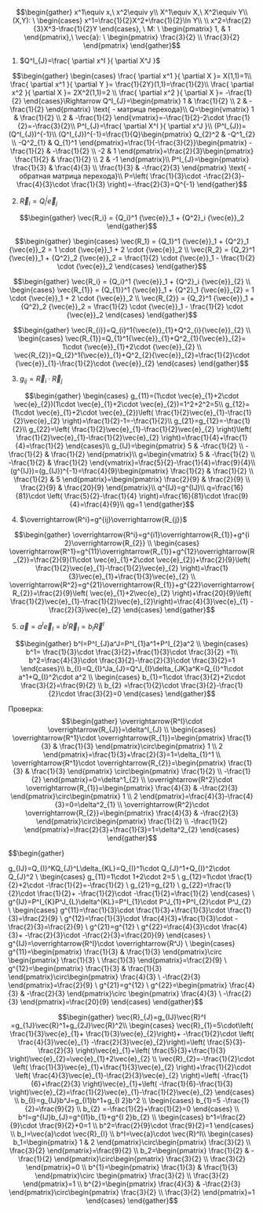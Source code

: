 $$\begin{gather}
x^1\equiv x,\ x^2\equiv y\\
X^1\equiv X,\ X^2\equiv Y\\
(X,Y): \ \begin{cases}
x^1=\frac{1}{2}X^2+\frac{1}{2}\ln Y\\  \\
x^2=\frac{2}{3}X^3-\frac{1}{2}Y
\end{cases}, \ M: \ \begin{pmatrix}
1, & 1
\end{pmatrix},\  \vec{a}: \ \begin{pmatrix}
\frac{3}{2} \\
\frac{3}{2}
\end{pmatrix}
\end{gather}$$

1) $Q^I_{J}=\frac{ \partial x^I }{ \partial X^J }$

$$\begin{gather}
\begin{cases}
\frac{ \partial x^1 }{ \partial X }= X(1,1)=1\\
\frac{ \partial x^1 }{ \partial Y }= \frac{1}{2Y}(1,1)=\frac{1}{2}\\
\frac{ \partial x^2 }{ \partial X }= 2X^2(1,1)=2 \\
\frac{ \partial x^2 }{ \partial X }= -\frac{1}{2}
\end{cases}\Rightarrow Q^I_{J}=\begin{pmatrix}
1 & \frac{1}{2} \\
2 & -\frac{1}{2}
\end{pmatrix} \text{ - матрица перехода}\\
Q=\begin{vmatrix}
1 & \frac{1}{2} \\
2 & -\frac{1}{2}
\end{vmatrix}=-\frac{1}{2}-2\cdot \frac{1}{2}=-\frac{3}{2}\\
P^I_{J}=\frac{ \partial X^I }{ \partial x^J }\\
(P^I_{J})=(Q^I_{J})^{-1}\\
(Q^I_{J})^{-1}=\frac{1}{Q}\begin{pmatrix}
Q_{2}^2 & -Q^1_{2} \\
-Q^2_{1} & Q_{1}^1
\end{pmatrix}=\frac{1}{-\frac{3}{2}}\begin{pmatrix}
-\frac{1}{2} & -\frac{1}{2} \\
-2 & 1
\end{pmatrix}=\frac{2}{3}\begin{pmatrix}
\frac{1}{2} & \frac{1}{2} \\
2 & -1
\end{pmatrix}\\
P^I_{J}=\begin{pmatrix}
\frac{1}{3} & \frac{4}{3} \\
\frac{1}{3} & -\frac{2}{3}
\end{pmatrix} \text{ - обратная матрица перехода}\\
P=\left( \frac{1}{3}\cdot -\frac{2}{3}-\frac{4}{3}\cdot \frac{1}{3} \right)=-\frac{2}{3}=Q^{-1}
\end{gather}$$

2) $\vec{R}_i = Q^j_i \vec{e}_j$

$$\begin{gather}
\vec{R_i} = {Q_i}^1 {\vec{e}}_1 + {Q^2}_i {\vec{e}}_2 
\end{gather}$$

$$\begin{gather}
\begin{cases}
\vec{R_1} = {Q_1}^1 {\vec{e}}_1 + {Q^2}_1 {\vec{e}}_2 = 1 \cdot {\vec{e}}_1 + 2 \cdot {\vec{e}}_2 \\
\vec{R_2} = {Q_2}^1 {\vec{e}}_1 + {Q^2}_2 {\vec{e}}_2 = \frac{1}{2} \cdot {\vec{e}}_1 - \frac{1}{2} \cdot {\vec{e}}_2
\end{cases}
\end{gather}$$

$$\begin{gather}
\vec{R_i} = {Q_i}^1 {\vec{e}}_1 + {Q^2}_i {\vec{e}}_{2} \\
\begin{cases}
\vec{R_{1}} = {Q_{1}}^1 {\vec{e}}_1 + {Q^2}_1 {\vec{e}}_{2} = 1 \cdot {\vec{e}}_1 + 2 \cdot {\vec{e}}_2 \\
\vec{R_{2}} = {Q_2}^1 {\vec{e}}_1 + {Q^2}_2 {\vec{e}}_2 = \frac{1}{2} \cdot {\vec{e}}_1 - \frac{1}{2} \cdot {\vec{e}}_2
\end{cases}
\end{gather}$$

$$\begin{gather}
\vec{R_{i}}=Q_{i}^1{\vec{e}}_{1}+Q^2_{i}{\vec{e}}_{2} \\
\begin{cases}
\vec{R_{1}}=Q_{1}^1{\vec{e}}_{1}+Q^2_{1}{\vec{e}}_{2}= 1\cdot {\vec{e}}_{1}+2\cdot {\vec{e}}_{2} \\
\vec{R_{2}}=Q_{2}^1{\vec{e}}_{1}+Q^2_{2}{\vec{e}}_{2}=\frac{1}{2}\cdot {\vec{e}}_{1}-\frac{1}{2}\cdot {\vec{e}}_{2}
\end{cases}
\end{gather}$$

3) $g_{ij} = \vec{R}_i \cdot \vec{R}_j$

$$\begin{gather}
\begin{cases}
g_{11}=(1\cdot \vec{e}_{1}+2\cdot \vec{e}_{2})(1\cdot \vec{e}_{1}+2\cdot \vec{e}_{2})=1^2+2^2=5\\
g_{12}=(1\cdot \vec{e}_{1}+2\cdot \vec{e}_{2})\left( \frac{1}{2}\vec{e}_{1}-\frac{1}{2}\vec{e}_{2} \right)=\frac{1}{2}-1=-\frac{1}{2}\\
g_{21}=g_{12}=-\frac{1}{2}\\
g_{22}=\left( \frac{1}{2}\vec{e}_{1}-\frac{1}{2}\vec{e}_{2} \right)\left( \frac{1}{2}\vec{e}_{1}-\frac{1}{2}\vec{e}_{2} \right)=\frac{1}{4}+\frac{1}{4}=\frac{1}{2}
\end{cases}\\
g_{IJ}=\begin{pmatrix}
5 & -\frac{1}{2} \\
-\frac{1}{2} & \frac{1}{2}
\end{pmatrix}\\
g=\begin{vmatrix}
5 & -\frac{1}{2} \\
-\frac{1}{2} & \frac{1}{2}
\end{vmatrix}=\frac{5}{2}-\frac{1}{4}=\frac{9}{4}\\
(g^{IJ})=(g_{IJ})^{-1}=\frac{4}{9}\begin{pmatrix}
\frac{1}{2} & \frac{1}{2} \\
\frac{1}{2} & 5
\end{pmatrix}=\begin{pmatrix}
\frac{2}{9} & \frac{2}{9} \\
\frac{2}{9} & \frac{20}{9}
\end{pmatrix}\\
q^{IJ}=g^{IJ}\\
q=\frac{16}{81}\cdot \left( \frac{5}{2}-\frac{1}{4} \right)=\frac{16}{81}\cdot \frac{9}{4}=\frac{4}{9}\\
qg=1
\end{gather}$$

4) $\overrightarrow{R^i}=g^{ij}\overrightarrow{R_{j}}$

$$\begin{gather}
\overrightarrow{R^i}=g^{i1}\overrightarrow{R_{1}}+g^{i 2}\overrightarrow{R_{2}} \\
\begin{cases}
\overrightarrow{R^1}=g^{11}\overrightarrow{R_{1}}+g^{12}\overrightarrow{R_{2}}=\frac{2}{9}(1\cdot \vec{e}_{1}+2\cdot \vec{e}_{2})+\frac{2}{9}\left( \frac{1}{2}\vec{e}_{1}-\frac{1}{2}\vec{e}_{2} \right)=\frac{1}{3}\vec{e}_{1}+\frac{1}{3}\vec{e}_{2} \\
\overrightarrow{R^2}=g^{21}\overrightarrow{R_{1}}+g^{22}\overrightarrow{R_{2}}=\frac{2}{9}\left( \vec{e}_{1}+2\vec{e}_{2} \right)+\frac{20}{9}\left( \frac{1}{2}\vec{e}_{1}-\frac{1}{2}\vec{e}_{2}\right)=\frac{4}{3}\vec{e}_{1} -\frac{2}{3}\vec{e}_{2}
\end{cases}
\end{gather}$$

5) $\vec{a}=a^I\vec{e}_{I}=b^I\vec{R}_{I}=b_{I}\vec{R}^I$

$$\begin{gather}
b^I=P^I_{J}a^J=P^I_{1}a^1+P^I_{2}a^2 \\
\begin{cases}
b^1= \frac{1}{3}\cdot \frac{3}{2}+\frac{1}{3}\cdot \frac{3}{2} =1\\
b^2=\frac{4}{3}\cdot \frac{3}{2}-\frac{2}{3}\cdot \frac{3}{2}=1 
\end{cases}\\
b_{I}=Q_{I}^Ja_{J}=Q^J_{I}\delta_{JK}a^K=Q_{I}^1\cdot a^1+Q_{I}^2\cdot a^2 \\
\begin{cases}
b_{1}=1\cdot \frac{3}{2}+2\cdot \frac{3}{2}=\frac{9}{2} \\
b_{2} =\frac{1}{2}\cdot \frac{3}{2}-\frac{1}{2}\cdot \frac{3}{2}=0
\end{cases}
\end{gather}$$

Проверка:
$$\begin{gather}
\overrightarrow{R^I}\cdot \overrightarrow{R_{J}}=\delta^I_{J} \\
\begin{cases}
\overrightarrow{R^1}\cdot \overrightarrow{R_{1}}=\begin{pmatrix}
\frac{1}{3} & \frac{1}{3}
\end{pmatrix}\circ\begin{pmatrix}
1 \\
2 
\end{pmatrix}=\frac{1}{3}+\frac{2}{3}=1=\delta_{1}^1 \\
\overrightarrow{R^1}\cdot \overrightarrow{R_{2}}=\begin{pmatrix}
\frac{1}{3} & \frac{1}{3} 
\end{pmatrix} \circ\begin{pmatrix}
\frac{1}{2} \\
-\frac{1}{2}
\end{pmatrix}=0=\delta^1_{2} \\
\overrightarrow{R^2}\cdot \overrightarrow{R_{1}}=\begin{pmatrix}
\frac{4}{3} & -\frac{2}{3}
\end{pmatrix}\circ\begin{pmatrix}
1 \\
2
\end{pmatrix}=\frac{4}{3}-\frac{4}{3}=0=\delta^2_{1} \\
\overrightarrow{R^2}\cdot \overrightarrow{R_{2}}=\begin{pmatrix}
\frac{4}{3} & -\frac{2}{3}
\end{pmatrix}\circ\begin{pmatrix}
\frac{1}{2} \\
-\frac{1}{2}
\end{pmatrix}=\frac{2}{3}+\frac{1}{3}=1=\delta^2_{2}
\end{cases} 
\end{gather}$$
	
$$\begin{gather}

g_{IJ}=Q_{I}^KQ_{J}^L\delta_{KL}=Q_{I}^1\cdot Q_{J}^1+Q_{I}^2\cdot Q_{J}^2 \\
\begin{cases}
g_{11}=1\cdot 1+2\cdot 2=5 \\
g_{12}=1\cdot \frac{1}{2}+2\cdot -\frac{1}{2}=-\frac{1}{2}  \\
g_{21}=g_{21} \\
g_{22}=\frac{1}{2}\cdot \frac{1}{2}+ -\frac{1}{2}\cdot -\frac{1}{2}=\frac{1}{2}
\end{cases} \\
g^{IJ}=P^I_{K}P^J_{L}\delta^{KL}=P^I_{1}\cdot P^J_{1}+P^I_{2}\cdot P^J_{2} \\
\begin{cases}
g^{11}=\frac{1}{3}\cdot \frac{1}{3}+\frac{1}{3}\cdot \frac{1}{3}=\frac{2}{9} \\
g^{12}=\frac{1}{3}\cdot \frac{4}{3}+\frac{1}{3}\cdot -\frac{2}{3}=\frac{2}{9} \\
g^{21}=g^{12} \\
g^{22}=\frac{4}{3}\cdot \frac{4}{3}+ -\frac{2}{3}\cdot -\frac{2}{3}=\frac{20}{9}
\end{cases} \\
g^{IJ}=\overrightarrow{R^I}\cdot \overrightarrow{R^J} \\
\begin{cases}
g^{11}=\begin{pmatrix}
\frac{1}{3} & \frac{1}{3}
\end{pmatrix}\circ \begin{pmatrix}
\frac{1}{3} \\
\frac{1}{3}
\end{pmatrix}=\frac{2}{9} \\
g^{12}=\begin{pmatrix}
\frac{1}{3} & \frac{1}{3}
\end{pmatrix}\circ\begin{pmatrix}
\frac{4}{3} \\
-\frac{2}{3}
\end{pmatrix}=\frac{2}{9} \\
g^{21}=g^{12} \\
g^{22}=\begin{pmatrix}
\frac{4}{3} & -\frac{2}{3}
\end{pmatrix}\circ \begin{pmatrix}
\frac{4}{3} \\
-\frac{2}{3}
\end{pmatrix}=\frac{20}{9}
\end{cases}
\end{gather}$$

$$\begin{gather}
\vec{R}_{J}=g_{IJ}\vec{R}^I =g_{1J}\vec{R}^1+g_{2J}\vec{R}^2\\
\begin{cases}
\vec{R}_{1}=5\cdot\left( \frac{1}{3}\vec{e}_{1}+ \frac{1}{3}\vec{e}_{2}\right)+ -\frac{1}{2}\cdot \left( \frac{4}{3}\vec{e}_{1} -\frac{2}{3}\vec{e}_{2}\right)=\left( \frac{5}{3}-\frac{2}{3} \right)\vec{e}_{1}+\left( \frac{5}{3}+\frac{1}{3} \right)\vec{e}_{2}=\vec{e}_{1}+2\vec{e}_{2} \\
\vec{R}_{2}=-\frac{1}{2}\cdot \left( \frac{1}{3}\vec{e}_{1}+\frac{1}{3}\vec{e}_{2} \right)+\frac{1}{2}\cdot \left( \frac{4}{3}\vec{e}_{1}-\frac{2}{3}\vec{e}_{2} \right)=\left( -\frac{1}{6}+\frac{2}{3} \right)\vec{e}_{1}+\left( -\frac{1}{6}-\frac{1}{3} \right)\vec{e}_{2}=\frac{1}{2}\vec{e}_{1}-\frac{1}{2}\vec{e}_{2}
\end{cases} \\
b_{I}=g_{IJ}b^J=g_{I1}b^1+g_{I 2}b^2 \\
\begin{cases}
b_{1}=5 -\frac{1}{2}=\frac{9}{2} \\
b_{2} =-\frac{1}{2}+\frac{1}{2}=0
\end{cases} \\
b^I=g^{IJ}b_{J}=g^{I1}b_{1}+g^{I 2}b_{2} \\
\begin{cases}
b^1=\frac{2}{9}\cdot \frac{9}{2}+0=1 \\
b^2=\frac{2}{9}\cdot \frac{9}{2}=1
\end{cases} \\
b_I=\vec{a}\cdot \vec{R}_{I} \\
b^I=\vec{a}\cdot \vec{R}^I\\
\begin{cases}
b_1=\begin{pmatrix}
1 & 2
\end{pmatrix}\circ\begin{pmatrix}
\frac{3}{2} \\
\frac{3}{2}
\end{pmatrix}=\frac{9}{2} \\
b_2=\begin{pmatrix}
\frac{1}{2} & -\frac{1}{2}
\end{pmatrix}\circ\begin{pmatrix}
\frac{3}{2} \\
\frac{3}{2}
\end{pmatrix}=0 \\
b^{1}=\begin{pmatrix}
\frac{1}{3} & \frac{1}{3}
\end{pmatrix}\circ \begin{pmatrix}
\frac{3}{2} \\
\frac{3}{2}
\end{pmatrix}=1 \\
b^{2}=\begin{pmatrix}
\frac{4}{3} & -\frac{2}{3}
\end{pmatrix}\circ\begin{pmatrix}
\frac{3}{2} \\
\frac{3}{2}
\end{pmatrix}=1
\end{cases}
\end{gather}$$









